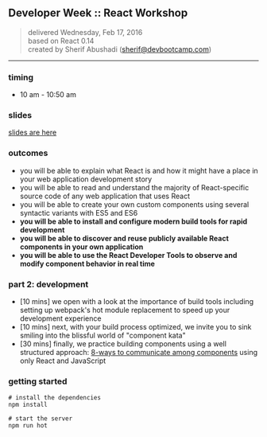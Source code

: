 ## Developer Week :: React Workshop

> delivered Wednesday, Feb 17, 2016  
> based on React 0.14  
> created by Sherif Abushadi (sherif@devbootcamp.com)  

---

### timing
- 10 am - 10:50 am


### slides

[slides are here](https://docs.google.com/presentation/d/1ttAyxWIooMqY4tTHqlqTMk9dnhP4fWD-j7dmJwVQDvI/edit?usp=sharing)


### outcomes
- you will be able to explain what React is and how it might have a place in your web application development story
- you will be able to read and understand the majority of React-specific source code of any web application that uses React
- you will be able to create your own custom components using several syntactic variants with ES5 and ES6
- **you will be able to install and configure modern build tools for rapid development**
- **you will be able to discover and reuse publicly available React components in your own application**
- **you will be able to use the React Developer Tools to observe and modify component behavior in real time**



### part 2: development

- [10 mins] we open with a look at the importance of build tools including setting up webpack's hot module replacement to speed up your development experience
- [10 mins] next, with your build process optimized, we invite you to sink smiling into the blissful world of "component kata"
- [30 mins] finally, we practice building components using a well structured approach: [8-ways to communicate among components](http://andrewhfarmer.com/component-communication/) using only React and JavaScript


### getting started

```
# install the dependencies
npm install

# start the server
npm run hot
```
